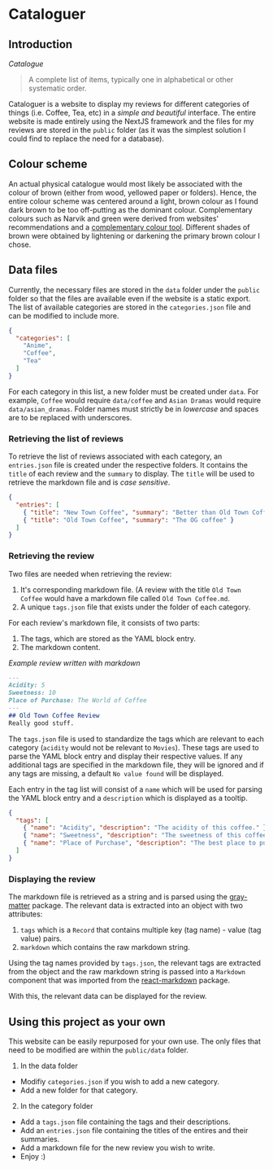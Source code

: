 # Cataloguer

## Introduction
_Catalogue_
> A complete list of items, typically one in alphabetical or other systematic order.

Cataloguer is a website to display my reviews for different categories of things (i.e. Coffee, Tea, etc) in a _simple and beautiful_ interface. The entire website is made entirely using the NextJS framework and the files for my reviews are stored in the `public` folder (as it was the simplest solution I could find to replace the need for a database).

## Colour scheme
An actual physical catalogue would most likely be associated with the colour of brown (either from wood, yellowed paper or folders). Hence, the entire colour scheme was centered around a light, brown colour as I found dark brown to be too off-putting as the dominant colour. Complementary colours such as Narvik and green were derived from websites' recommendations and a [complementary colour tool](https://www.canva.com/colors/color-wheel/). Different shades of brown were obtained by lightening or darkening the primary brown colour I chose.

## Data files
Currently, the necessary files are stored in the `data` folder under the `public` folder so that the files are available even if the website is a static export. The list of available categories are stored in the `categories.json` file and can be modified to include more.

```JSON
{
  "categories": [
    "Anime",
    "Coffee",
    "Tea"
  ]
}
```

For each category in this list, a new folder must be created under `data`. For example, `Coffee` would require `data/coffee` and `Asian Dramas` would require `data/asian_dramas`. Folder names must strictly be in *lowercase* and spaces are to be replaced with underscores.

### Retrieving the list of reviews
To retrieve the list of reviews associated with each category, an `entries.json` file is created under the respective folders. It contains the `title` of each review and the `summary` to display. The `title` will be used to retrieve the markdown file and is *case sensitive*.

```JSON
{
  "entries": [
    { "title": "New Town Coffee", "summary": "Better than Old Town Coffee" },
    { "title": "Old Town Coffee", "summary": "The OG coffee" }
  ]
}
```

### Retrieving the review
Two files are needed when retrieving the review:
1. It's corresponding markdown file. (A review with the title `Old Town Coffee` would have a markdown file called `Old Town Coffee.md`.
2. A unique `tags.json` file that exists under the folder of each category.

For each review's markdown file, it consists of two parts:
1. The tags, which are stored as the YAML block entry.
2. The markdown content.

_Example review written with markdown_
```markdown
---
Acidity: 5
Sweetness: 10
Place of Purchase: The World of Coffee
---
## Old Town Coffee Review
Really good stuff.
```

The `tags.json` file is used to standardize the tags which are relevant to each category (`acidity` would not be relevant to `Movies`). These tags are used to parse the YAML block entry and display their respective values. If any additional tags are specified in the markdown file, they will be ignored and if any tags are missing, a default `No value found` will be displayed.

Each entry in the tag list will consist of a `name` which will be used for parsing the YAML block entry and a `description` which is displayed as a tooltip.

```JSON
{
  "tags": [
    { "name": "Acidity", "description": "The acidity of this coffee." },
    { "name": "Sweetness", "description": "The sweetness of this coffee." },
    { "name": "Place of Purchase", "description": "The best place to purchase this coffee." }
  ]
}
```

### Displaying the review
The markdown file is retrieved as a string and is parsed using the [gray-matter](https://www.npmjs.com/package/gray-matter) package. The relevant data is extracted into an object with two attributes:
1. `tags` which is a `Record` that contains multiple key (tag name) - value (tag value) pairs.
2. `markdown` which contains the raw markdown string.

Using the tag names provided by `tags.json`, the relevant tags are extracted from the object and the raw markdown string is passed into a `Markdown` component that was imported from the [react-markdown](https://github.com/remarkjs/react-markdown) package.

With this, the relevant data can be displayed for the review.

## Using this project as your own
This website can be easily repurposed for your own use. The only files that need to be modified are within the `public/data` folder.
1. In the data folder
  - Modifiy `categories.json` if you wish to add a new category.
  -  Add a new folder for that category.
2. In the category folder
  - Add a `tags.json` file containing the tags and their descriptions.
  - Add an `entries.json` file containing the titles of the entires and their summaries.
  - Add a markdown file for the new review you wish to write.
  - Enjoy :)
